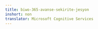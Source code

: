 ```yaml
---
title: biwo-365-avanse-sekirite-jesyon
inshort: non
translator: Microsoft Cognitive Services
---
```




